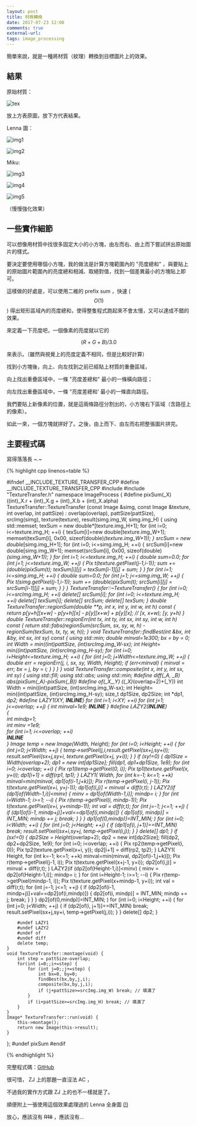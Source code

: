 ```yaml
---
layout: post
title: 材質轉換
date: 2017-07-23 12:00
comments: true
external-url:
tags: image_processing
---
```


簡單來說，就是一種將材質（紋理）轉換到目標圖片上的效果。

## 結果

原始材質：

![tex](https://github.com/peter0749/Image_processing_practice/raw/master/ZJb445/tex.png)

放上方表原圖，放下方代表結果。

Lenna 圖：

![img1](https://github.com/peter0749/Image_processing_practice/raw/master/ZJb445/Lenna.png)

![img2](https://github.com/peter0749/Image_processing_practice/raw/master/ZJb445/lenna_to.png)

Miku:

![img3](https://github.com/peter0749/Image_processing_practice/raw/master/ZJb445/miku.png)

![img4](https://github.com/peter0749/Image_processing_practice/raw/master/ZJb445/miku_to.png)

![img5](https://github.com/peter0749/Image_processing_practice/raw/master/ZJb445/miku_to_big.png)

（慢慢強化效果）

## 一些實作細節

可以想像用材質中找很多固定大小的小方塊，由左而右、由上而下嘗試拼出原始圖片的樣式。

要決定要使用哪個小方塊，我的做法是計算方塊範圍內的 "亮度總和" ，與要貼上的原始圖片範圍內的亮度總和相減、取絕對值，找到一個差異最小的方塊貼上即可。

這樣做的好處是，可以使用二維的 prefix sum ，快速 ($$O(1)$$) 得出矩形區域內的亮度總和，使得整隻程式跑起來不會太慢，又可以達成不錯的效果。

來定義一下亮度吧，一個像素的亮度就以它的

$$ \left( R + G + B \right) / 3.0 $$

來表示。（雖然與視覺上的亮度定義不相同，但是比較好計算）

找到小方塊後，向上、向左找到之前已經貼上材質的重疊區域，

向上找出重疊區域中，一條 "亮度差總和" 最小的一條橫向路徑；

向左找出重疊區域中，一條 "亮度差總和' 最小的一條直向路徑。

我們要貼上新像素的位置，就是這兩條路徑分割出的，小方塊右下區域（含路徑上的像素）。

如此一來，一個方塊就拼好了。之後，由上而下、由左而右把整張圖片拼完。

## 主要程式碼

寫得落落長 ~.~

{% highlight cpp linenos=table %}

#ifndef __INCLUDE_TEXTURE_TRANSFER_CPP
#define __INCLUDE_TEXTURE_TRANSFER_CPP
#include <iostream>
#include "TextureTransfer.h"
namespace ImageProcess
{
    #define pixSum(_X) ((int)_X.r + (int)_X.g + (int)_X.b + (int)_X.alpha)
    TextureTransfer::TextureTransfer (const Image &simg, const Image &texture, int overlap, int pattSize) : overlap(overlap), pattSize(pattSize), \
        srcImg(simg), texture(texture), result(simg.img_W, simg.img_H) {
            using std::memset;
            texSum = new double*[texture.img_H+1];
            for (int i=0; i<=texture.img_H; ++i) {
                texSum[i]=new double[texture.img_W+1];
                memset(texSum[i], 0x00, sizeof(double)*(texture.img_W+1));
            }
            srcSum = new double*[simg.img_H+1];
            for (int i=0; i<=simg.img_H; ++i) {
                srcSum[i]=new double[simg.img_W+1];
                memset(srcSum[i], 0x00, sizeof(double)*(simg.img_W+1));
            }
            for (int i=1; i<=texture.img_H; ++i) {
                double sum=0.0;
                for (int j=1; j<=texture.img_W; ++j) {
                    Pix t(texture.getPixel(j-1,i-1));
                    sum += (double)pixSum(t);
                    texSum[i][j] = texSum[i-1][j] + sum;
                }
            }
            for (int i=1; i<=simg.img_H; ++i) {
                double sum=0.0;
                for (int j=1; j<=simg.img_W; ++j) {
                    Pix t(simg.getPixel(j-1,i-1));
                    sum += (double)pixSum(t);
                    srcSum[i][j] = srcSum[i-1][j] + sum;
                }
            }
        }
    TextureTransfer::~TextureTransfer() {
        for (int i=0; i<=srcImg.img_H; ++i)
            delete[] srcSum[i];
        for (int i=0; i<=texture.img_H; ++i)
            delete[] texSum[i];
        delete[] srcSum;
        delete[] texSum;
    }
    double TextureTransfer::regionSum(double **p, int x, int y, int w, int h) const {
        return p[y+h][x+w] - p[y+h][x] - p[y][x+w] + p[y][x]; // [x, x+w); [y, y+h)
    }
    double TextureTransfer::regionErr(int tx, int ty, int sx, int sy, int w, int h) const {
        return std::fabs(regionSum(srcSum, sx, sy, w, h) - regionSum(texSum, tx, ty, w, h));
    }
    void TextureTransfer::findBest(int &bx, int &by, int sx, int sy) const  {
        using std::min;
        double minval=1e300;
        bx = by = 0;
        int Width = min((int)pattSize, (int)srcImg.img_W-sx);
        int Height= min((int)pattSize, (int)srcImg.img_H-sy);
        for (int i=0; i+Height<=texture.img_H; ++i) {
            for (int j=0; j+Width<=texture.img_W; ++j) {
                double err = regionErr(j, i, sx, sy, Width, Height);
                if (err<minval) {
                    minval = err;
                    bx = j, by = i;
                }
            }
        }
    }
    void TextureTransfer::composite(int x, int y, int sx, int sy) {
        using std::fill;
        using std::abs;
        using std::min;
        #define diff(_A, _B) abs(pixSum(_A)-pixSum(_B))
        #define of(_X,_Y) ((_X)*(overlap+2)+(_Y))
        int Width = min((int)pattSize, (int)srcImg.img_W-sx);
        int Height= min((int)pattSize, (int)srcImg.img_H-sy);
        size_t dp1Size, dp2Size;
        int *dp1, *dp2;
        #define LAZY1(XY, ___INLINE___) for (int i=1; i<XY; ++i) for (int j=1; j<=overlap; ++j) {  int minval=1e9; ___INLINE___  }
        #define LAZY2(___INLINE___) \
        { \
            int mindp=1; \
            int minv =1e9; \
            for (int i=1; i<=overlap; ++i) \
                ___INLINE___ \
        }
        Image *temp = new Image(Width, Height);
        for (int i=0; i<Height; ++i) {
            for (int j=0; j<Width; ++j) {
                temp->setPixel(j,i,result.getPixel(sx+j,sy+i));
                result.setPixel(sx+j,sy+i, texture.getPixel(x+j, y+i));
            }
        }
        if (sy!=0) {
            dp1Size = Width*(overlap+2);
            dp1 = new int[dp1Size];
            fill(dp1, dp1+dp1Size, 1e9);
            for (int i=0; i<overlap; ++i) {
                Pix rp1(temp->getPixel(0, i));
                Pix tp1(texture.getPixel(x, y+i));
                dp1[i+1] = diff(rp1, tp1);
            }
            LAZY1( Width, 
                    for (int k=-1; k<=1; ++k)
                        minval=min(minval, dp1[of(i-1,j+k)]);
                    Pix r(temp->getPixel(i, j-1));
                    Pix t(texture.getPixel(x+i, y+j-1));
                    dp1[of(i,j)] = minval + diff(r,t);
                 )
            LAZY2(if (dp1[of(Width-1,i)]<minv) {
                      minv = dp1[of(Width-1,i)];
                      mindp= i;
                  }
                  for (int i=Width-1; i>=1; --i) {
                      Pix r(temp->getPixel(i, mindp-1));
                      Pix t(texture.getPixel(x+i, y+mindp-1));
                      int val = diff(r,t);
                      for (int j=-1; j<=1; ++j) {
                          if (dp1[of(i-1, mindp+j)]+val==dp1[of(i,mindp)]) {
                              dp1[of(i, mindp)] = INT_MIN;
                              mindp += j; break;
                          }
                      }
                  }
                  dp1[of(0,mindp)]=INT_MIN;
                 )
            for (int i=0; i<Width; ++i) {
                for (int j=0; j<Height; ++j) {
                    if (dp1[of(i, j+1)]==INT_MIN) break;
                    result.setPixel(sx+i,sy+j, temp->getPixel(i,j));
                }
            }
            delete[] dp1;
        }
        if (sx!=0) {
            dp2Size = Height*(overlap+2);
            dp2 = new int[dp2Size];
            fill(dp2, dp2+dp2Size, 1e9);
            for (int i=0; i<overlap; ++i) {
                Pix rp2(temp->getPixel(i, 0));
                Pix tp2(texture.getPixel(x+i, y));
                dp2[i+1] = diff(rp2, tp2);
            }
            LAZY1( Height,
                    for (int k=-1; k<=1; ++k) 
                        minval=min(minval, dp2[of(i-1,j+k)]);
                    Pix r(temp->getPixel(j-1, i));
                    Pix t(texture.getPixel(x+j-1,  y+i));
                    dp2[of(i,j)] = minval + diff(r,t);
                 )
            LAZY2(if (dp2[of(Height-1,i)]<minv) {
                      minv = dp2[of(Height-1,i)];
                      mindp= i;
                  }
                  for (int i=Height-1; i>=1; --i) {
                      Pix r(temp->getPixel(mindp-1, i));
                      Pix t(texture.getPixel(x+mindp-1, y+i));
                      int val = diff(r,t);
                      for (int j=-1; j<=1; ++j) {
                          if (dp2[of(i-1, mindp+j)]+val==dp2[of(i,mindp)]) {
                              dp2[of(i, mindp)] = INT_MIN;
                              mindp += j; break;
                          }
                      }
                  }
                  dp2[of(0,mindp)]=INT_MIN;
                 )
            for (int i=0; i<Height; ++i) {
                for (int j=0; j<Width; ++j) {
                    if (dp2[of(i, j+1)]==INT_MIN) break;
                    result.setPixel(sx+j,sy+i, temp->getPixel(j,i));
                }
            }
            delete[] dp2;
        }
        
        #undef LAZY1
        #undef LAZY2
        #undef of
        #undef diff
        delete temp;
    }
    void TextureTransfer::montage(void) {
        int step = pattSize-overlap;
        for(int i=0;;i+=step) {
            for (int j=0;;j+=step) {
                int bx=0, by=0;
                findBest(bx,by,j,i);
                composite(bx,by,j,i);
                if (j+pattSize>=srcImg.img_W) break; // 填滿了
            }
            if (i+pattSize>=srcImg.img_H) break; // 填滿了
        }
    }
    Image* TextureTransfer::run(void) {
        this->montage();
        return new Image(this->result);
    }
};
#undef pixSum
#endif

{% endhighlight %}

完整程式碼：[GitHub](https://github.com/peter0749/Image_processing_practice/tree/master/ZJb445)

很可惜， ZJ 上的那題一直沒法 AC ，

不過我的實作方式跟 ZJ 上的也不一樣就是了。

順便附上一張使用這個效果處理過的 Lenna 全身圖 [(!)](http://imgur.com/a/Ba4po)

放心，應該沒有 ~~R18~~ ，應該沒有...
